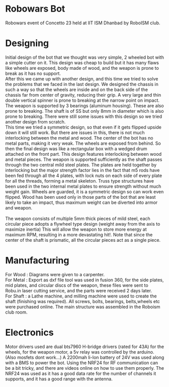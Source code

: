 # Robowars Bot
Robowars event of Concetto 23 held at IIT ISM Dhanbad by RoboISM club.<br>

# Designing
Initial design of the bot that we thought was very simple, 2 wheeled bot with a simple cutter on it. This design was cheap to build but it has many flaws like wheels are exposed, body made of wood, and the weapon is prone to break as it has no support. <br>
After this we came up with another design, and this time we tried to solve the problems that we faced in the last design. We designed the chassis in such a way so that the wheels are inside and on the back side of the chassis far from center of gravity, reducing their grip. A very large and thin double vertical spinner is prone to breaking at the narrow point on impact. The weapon is supported by 3 bearings (aluminum housing). These are also prone to breaking. The shaft is of SS but only 8mm in diameter which is also prone to breaking. There were still some issues with this design so we tried another design from scratch. <br>
This time we tried a symmetric design, so that even if it gets flipped upside down it will still work. But there are issues in this, there is not much interlocking between the metal and wood. The center of the bot has no metal parts, making it very weak. The wheels are exposed from behind. So then the final design was like a rectangular box with a wedged drum attached on the front part. This design features interlocking between wood and metal pieces. The weapon is supported sufficiently as the shaft passes through the two central mild steel plates. The plates are held together by interlocking but the major strength factor lies in the fact that m5 rods have been fed through all the 4 plates, with lock nuts on each side of every plate for all the threads, forming a metal skeleton. Truss type structures have been used in the two internal metal plates to ensure strength without much weight gain. Wheels are guarded, it is a symmetric design  so can work even flipped. Wood has been used only in those parts of the bot that are least likely to take an impact, thus maximum weight can be diverted into armor and weapon.<br> 
<br>
The weapon consists of multiple 5mm thick pieces of mild steel, each circular piece adopts a flywheel type design  (weight away from the axis to maximize inertia) This will allow the weapon to store more energy at maximum RPM, resulting in a more devastating hit!. Note that since the center of the shaft is prismatic, all the circular pieces act as a single piece.<br>

# Manufacturing
For Wood : Diagrams were given to a carpenter. <br>
For Metal : Export as dxf file tool was used in fusion 360, for the side plates, mid plates, and circular discs of the weapon, these files were sent to Robu.in laser cutting service, and the parts were received 2 days later. <br>
For Shaft : a Lathe machine, and milling machine were used to create the shaft (finishing was required). All screws, bolts, bearings, belts,wheels etc were purchased online. The main structure was assembled in the Roboism club room. <br>

# Electronics
Motor drivers used are dual bts7960 H-bridge drivers (rated for 43A) for the wheels, for the weapon motor, a 5v relay was controlled by the arduino.(Also mosfets dont work...) A 2200mah li-Ion battery of 24V was used along with a BMS to power the bot. Using the NRF24 for RF communication can be a bit tricky, and there are videos online on how to use them properly. The NRF24 was used as it has a good data rate for the number of channels it supports, and it has a good range with the antenna. 

